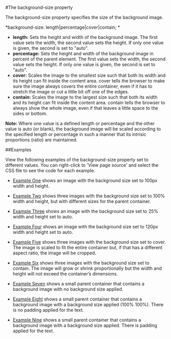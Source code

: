 #The background-size property

The background-size property specifies the size of the background image. 

*background-size: length|percentage|cover|contain; *

- **length:** Sets the height and width of the background image. The first value sets the width, the second value sets the height. If only one value is given, the second is set to "auto". 
- **percentage:** Sets the height and width of the background image in percent of the parent element. The first value sets the width, the second value sets the height. If only one value is given, the second is set to "auto". 
- **cover:** Scales the image to the smallest size such that both its width and its height can fit inside the content area. cover tells the browser to make sure the image always covers the entire container, even if it has to stretch the image or cut a little bit off one of the edges. 
- **contain:** Scales the image to the largest size such that both its width and its height can fit inside the content area. contain tells the browser to always show the whole image, even if that leaves a little space to the sides or bottom.

**Note:** Where one value is a defined length or percentage and the other value is auto (or blank), the background image will be scaled according to the specified length or percentage in such a manner that its intrisic proportions (ratio) are maintained.


##Examples

View the following examples of the background-size property set to different values. You can right-click to 'View page source' and select the CSS file to see the code for each example.

- <a href="archives/examples/bgimage7.htm" target="_blank">Example One</a> shows an image with the background size set to 100px width and height.

- <a href="archives/examples/bgimage8.htm" target="_blank">Example Two</a> shows three images with the background size set to 100% width and height, but with different sizes for the parent container.

- <a href="archives/examples/bgimage9.htm" target="_blank">Example Three</a> shows an image with the background size set to 25% width and height set to auto.

- <a href="archives/examples/bgimage9a.htm" target="_blank">Example Four</a> shows an image with the background size set to 120px width and height set to auto.

- <a href="archives/examples/bgimage10.htm" target="_blank">Example Five</a> shows three images with the background size set to cover. The image is scaled to fit the entire container but, if that has a different aspect ratio, the image will be cropped.

- <a href="archives/examples/bgimage11.htm" target="_blank">Example Six</a> shows three images with the background size set to contain. The image will grow or shrink proportionally but the width and height will not exceed the container’s dimensions.

- <a href="archives/examples/bgimage6.htm" target="_blank">Example Seven</a> shows a small parent container that contains a background image with no background size applied.

- <a href="archives/examples/bgimage6a.htm" target="_blank">Example Eight</a> shows a small parent container that contains a background image with a background size applied (100% 100%). There is no padding applied for the text.

- <a href="archives/examples/bgimage6b.htm" target="_blank">Example Nine</a> shows a small parent container that contains a background image with a background size applied. There is padding applied for the text.